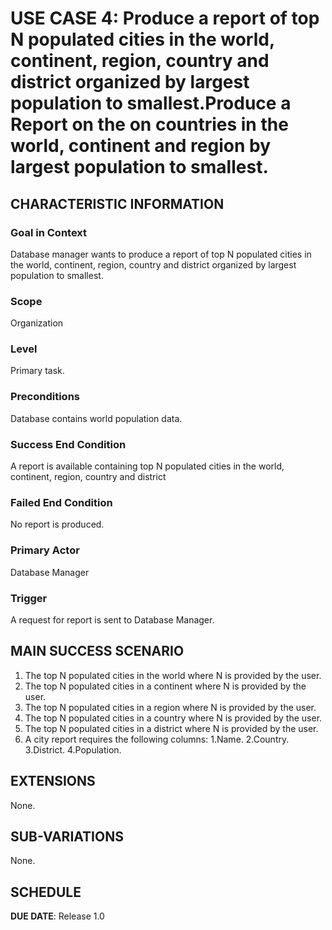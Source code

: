 # USE CASE 4: Produce a report of top N populated cities in the world, continent, region, country and district organized by largest population to smallest.Produce a Report on the on countries in the world, continent and region by largest population to smallest.

## CHARACTERISTIC INFORMATION

### Goal in Context

Database manager wants to produce a report of top N populated cities in the world, continent, region, country and district organized by largest population to smallest.

### Scope

Organization

### Level

Primary task.

### Preconditions

Database contains world population data.

### Success End Condition

A report is available containing  top N populated cities in the world, continent, region, country and district

### Failed End Condition

No report is produced.

### Primary Actor

Database Manager

### Trigger

A request for report is sent to Database Manager.

## MAIN SUCCESS SCENARIO


1. The top N populated cities in the world where N is provided by the user.
2. The top N populated cities in a continent where N is provided by the user.
3. The top N populated cities in a region where N is provided by the user.
4. The top N populated cities in a country where N is provided by the user.
5. The top N populated cities in a district where N is provided by the user.
6. A city report requires the following columns:
   1.Name.
   2.Country.
   3.District.
   4.Population.

## EXTENSIONS

None.

## SUB-VARIATIONS

None.

## SCHEDULE

**DUE DATE**: Release 1.0